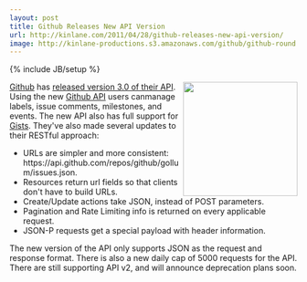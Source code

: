 ```yaml
---
layout: post
title: Github Releases New API Version
url: http://kinlane.com/2011/04/28/github-releases-new-api-version/
image: http://kinlane-productions.s3.amazonaws.com/github/github-round.png
---
```

{% include JB/setup %}
<img src="http://kinlane-productions.s3.amazonaws.com/github/github-round.png"  width="200" align="right" /><a title="Github" href="https://github.com/">Github</a> has <a title="released version 3.0 of their API" href="https://github.com/blog/846-new-issues-and-gist-api">released version 3.0 of their API</a>.
Using the new <a title="Github API" href="http://developer.github.com/v3/">Github API</a> users canmanage labels, issue comments, milestones, and events.
The new API also has full support for <a title="Gists" href="https://gist.github.com/">Gists</a>.
They've also made several updates to their RESTful approach:
<ul>
     <li>URLs are simpler and more consistent: https://api.github.com/repos/github/gollum/issues.json.
     </li>
     <li>Resources return url fields so that clients don't have to build URLs.
     </li>
     <li>Create/Update actions take JSON, instead of POST parameters.
     </li>
     <li>Pagination and Rate Limiting info is returned on every applicable request.
     </li>
     <li>JSON-P requests get a special payload with header information.
     </li>
</ul>The new version of the API only supports JSON as the request and response format.
There is also a new daily cap of 5000 requests for the API.
There are still supporting API v2, and will announce deprecation plans soon.